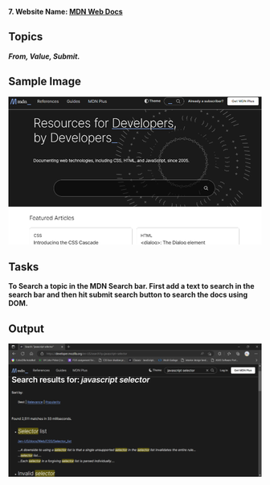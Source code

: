 **7. Website Name: [MDN Web Docs](https://developer.mozilla.org/en-US/)**

## Topics 

***From, Value, Submit.***

## Sample Image 

![MDN Web Docs](./assset/download%20(3).png)

## Tasks 
**To Search a topic in the MDN Search bar. First add a text to search in the search bar and then hit submit search button to search the docs using DOM.**

## Output

![MDN Web Docs](./assset/Screenshot%202023-02-28%20221241.png)